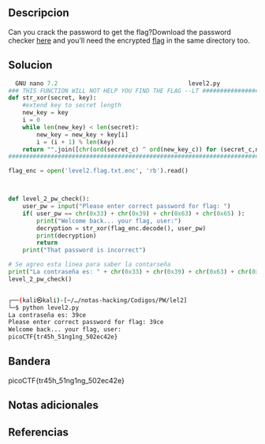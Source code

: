 ## Descripcion

Can you crack the password to get the flag?Download the password checker [here](https://artifacts.picoctf.net/c/15/level2.py) and you'll need the encrypted [flag](https://artifacts.picoctf.net/c/15/level2.flag.txt.enc) in the same directory too.


## Solucion
``` python 
  GNU nano 7.2                                     level2.py                                               
### THIS FUNCTION WILL NOT HELP YOU FIND THE FLAG --LT ########################
def str_xor(secret, key):
    #extend key to secret length
    new_key = key
    i = 0
    while len(new_key) < len(secret):
        new_key = new_key + key[i]
        i = (i + 1) % len(key)        
    return "".join([chr(ord(secret_c) ^ ord(new_key_c)) for (secret_c,new_key_c) in zip(secret,new_key)])
###############################################################################

flag_enc = open('level2.flag.txt.enc', 'rb').read()



def level_2_pw_check():
    user_pw = input("Please enter correct password for flag: ")
    if( user_pw == chr(0x33) + chr(0x39) + chr(0x63) + chr(0x65) ):
        print("Welcome back... your flag, user:")
        decryption = str_xor(flag_enc.decode(), user_pw)
        print(decryption)
        return
    print("That password is incorrect")

# Se agreo esta linea para saber la contarseña
print("La contraseña es: " + chr(0x33) + chr(0x39) + chr(0x63) + chr(0x65))
level_2_pw_check()

```

``` bash 

┌──(kali㉿kali)-[~/…/notas-hacking/Codigos/PW/lel2]
└─$ python level2.py
La contraseña es: 39ce
Please enter correct password for flag: 39ce
Welcome back... your flag, user:
picoCTF{tr45h_51ng1ng_502ec42e}

```

## Bandera
picoCTF{tr45h_51ng1ng_502ec42e}

## Notas adicionales


## Referencias